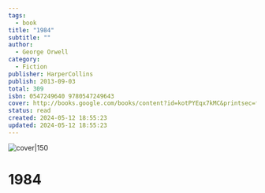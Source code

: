 ```yaml
---
tags:
  - book
title: "1984"
subtitle: ""
author:
  - George Orwell
category:
  - Fiction
publisher: HarperCollins
publish: 2013-09-03
total: 309
isbn: 0547249640 9780547249643
cover: http://books.google.com/books/content?id=kotPYEqx7kMC&printsec=frontcover&img=1&zoom=1&edge=curl&source=gbs_api
status: read
created: 2024-05-12 18:55:23
updated: 2024-05-12 18:55:23
---
```


![cover|150](http://books.google.com/books/content?id=kotPYEqx7kMC&printsec=frontcover&img=1&zoom=1&edge=curl&source=gbs_api)
# 1984